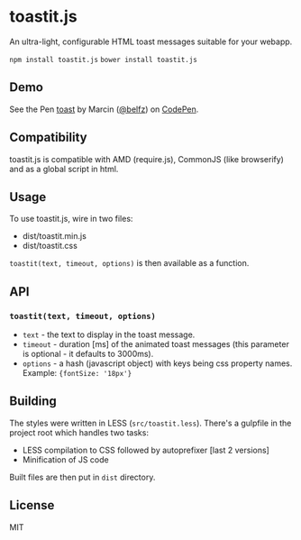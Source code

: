 # toastit.js

An ultra-light, configurable HTML toast messages suitable for your webapp.

```npm install toastit.js```
```bower install toastit.js```

## Demo

<p data-height="268" data-theme-id="0" data-slug-hash="OVQewR" data-default-tab="result" data-user="belfz" class='codepen'>See the Pen <a href='http://codepen.io/belfz/pen/OVQewR/'>toast</a> by Marcin (<a href='http://codepen.io/belfz'>@belfz</a>) on <a href='http://codepen.io'>CodePen</a>.</p>
<script async src="//assets.codepen.io/assets/embed/ei.js"></script>

## Compatibility

toastit.js is compatible with AMD (require.js), CommonJS (like browserify) and as a global script in html.

## Usage

To use toastit.js, wire in two files:
- dist/toastit.min.js
- dist/toastit.css

```toastit(text, timeout, options)``` is then available as a function.

## API

### ```toastit(text, timeout, options)```
- ```text``` - the text to display in the toast message.
- ```timeout``` - duration [ms] of the animated toast messages (this parameter is optional - it defaults to 3000ms).
- ```options``` - a hash (javascript object) with keys being css property names. Example: ```{fontSize: '18px'}```

## Building

The styles were written in LESS (```src/toastit.less```). There's a gulpfile in the project root which handles two tasks:
- LESS compilation to CSS followed by autoprefixer [last 2 versions]
- Minification of JS code

Built files are then put in ```dist``` directory.

## License
MIT
